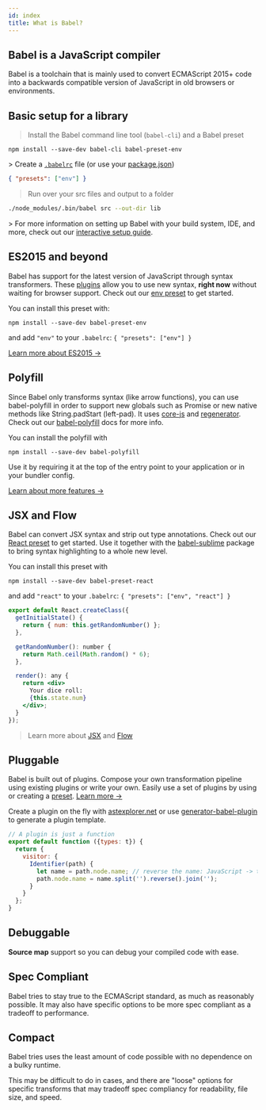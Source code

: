 ```yaml
---
id: index
title: What is Babel?
---
```


## Babel is a JavaScript compiler

Babel is a toolchain that is mainly used to convert ECMAScript 2015+ code into a backwards compatible version of JavaScript in old browsers or environments.

## Basic setup for a library  

> Install the Babel command line tool (`babel-cli`) and a Babel preset

```shell
npm install --save-dev babel-cli babel-preset-env
```

\> Create a [`.babelrc`](babelrc.md) file (or use your [package.json](babelrc.md#use-via-packagejson))

```json
{ "presets": ["env"] }
```

> Run over your src files and output to a folder

```sh
./node_modules/.bin/babel src --out-dir lib
```

\> For more information on setting up Babel with your build system, IDE, and more, check out our [interactive setup guide](/setup.html).

ES2015 and beyond
-----------------

Babel has support for the latest version of JavaScript through syntax transformers. These [plugins](plugins.md) allow you to use new syntax, **right now** without waiting for browser support. Check out our [env preset](preset-env.md) to get started.

You can install this preset with:

```shell
npm install --save-dev babel-preset-env
```

and add `"env"` to your `.babelrc`: `{ "presets": ["env"] }`

[Learn more about ES2015 →](learn.md)

Polyfill
--------

Since Babel only transforms syntax (like arrow functions), you can use babel-polyfill in order to support new globals such as Promise or new native methods like String.padStart (left-pad). It uses [core-js](https://github.com/zloirock/core-js) and [regenerator](https://facebook.github.io/regenerator/). Check out our [babel-polyfill](/docs/usage/polyfill) docs for more info.

You can install the polyfill with

```shell
npm install --save-dev babel-polyfill
```

Use it by requiring it at the top of the entry point to your application or in your bundler config.

[Learn about more features →](https://github.com/zloirock/core-js#index)

JSX and Flow
------------

Babel can convert JSX syntax and strip out type annotations. Check out our [React preset](preset-react.md) to get started. Use it together with the [babel-sublime](https://github.com/babel/babel-sublime) package to bring syntax highlighting to a whole new level.

You can install this preset with

```shell
npm install --save-dev babel-preset-react
```

and add `"react"` to your `.babelrc`: `{ "presets": ["env", "react"] }`

```jsx
export default React.createClass({
  getInitialState() {
    return { num: this.getRandomNumber() };
  },

  getRandomNumber(): number {
    return Math.ceil(Math.random() * 6);
  },

  render(): any {
    return <div>
      Your dice roll:
      {this.state.num}
    </div>;
  }
});
```

> Learn more about [JSX](https://facebook.github.io/jsx/) and [Flow](http://flowtype.org/)

Pluggable
---------

Babel is built out of plugins. Compose your own transformation pipeline using existing plugins or write your own. Easily use a set of plugins by using or creating a [preset](plugins.md#presets). [Learn more →](plugins.md)

Create a plugin on the fly with [astexplorer.net](https://astexplorer.net/#/KJ8AjD6maa) or use [generator-babel-plugin](https://github.com/babel/generator-babel-plugin) to generate a plugin template.

```javascript
// A plugin is just a function
export default function ({types: t}) {
  return {
    visitor: {
      Identifier(path) {
        let name = path.node.name; // reverse the name: JavaScript -> tpircSavaJ
        path.node.name = name.split('').reverse().join('');
      }
    }
  };
}
```

Debuggable
----------

**Source map** support so you can debug your compiled code with ease.

Spec Compliant
--------

Babel tries to stay true to the ECMAScript standard, as much as reasonably possible. It may also have specific options to be more spec compliant as a tradeoff to performance.

Compact
--------

Babel tries uses the least amount of code possible with no dependence on a bulky runtime.

This may be difficult to do in cases, and there are "loose" options for specific transforms that may tradeoff spec compliancy for readability, file size, and speed.

